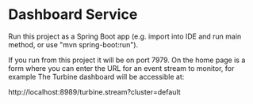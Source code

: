 # Dashboard Service

Run this project as a Spring Boot app (e.g. import into IDE and run
main method, or use "mvn spring-boot:run").

If you run from this project it will be on port 7979. On the home 
page is a form where you can enter the URL for an event stream to 
monitor, for example The Turbine dashboard will be accessible at:

http://localhost:8989/turbine.stream?cluster=default
